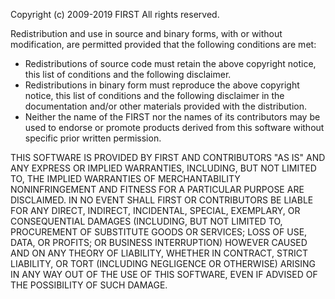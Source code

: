 Copyright (c) 2009-2019 FIRST All rights reserved.

Redistribution and use in source and binary forms, with or without modification, are permitted provided that the
following conditions are met:

* Redistributions of source code must retain the above copyright notice, this list of conditions and the following
  disclaimer.
* Redistributions in binary form must reproduce the above copyright notice, this list of conditions and the following
  disclaimer in the documentation and/or other materials provided with the distribution.
* Neither the name of the FIRST nor the names of its contributors may be used to endorse or promote products derived
  from this software without specific prior written permission.

THIS SOFTWARE IS PROVIDED BY FIRST AND CONTRIBUTORS "AS IS" AND ANY EXPRESS OR IMPLIED WARRANTIES, INCLUDING, BUT NOT
LIMITED TO, THE IMPLIED WARRANTIES OF MERCHANTABILITY NONINFRINGEMENT AND FITNESS FOR A PARTICULAR PURPOSE ARE
DISCLAIMED. IN NO EVENT SHALL FIRST OR CONTRIBUTORS BE LIABLE FOR ANY DIRECT, INDIRECT, INCIDENTAL, SPECIAL, EXEMPLARY,
OR CONSEQUENTIAL DAMAGES (INCLUDING, BUT NOT LIMITED TO, PROCUREMENT OF SUBSTITUTE GOODS OR SERVICES; LOSS OF USE, DATA,
OR PROFITS; OR BUSINESS INTERRUPTION) HOWEVER CAUSED AND ON ANY THEORY OF LIABILITY, WHETHER IN CONTRACT, STRICT
LIABILITY, OR TORT (INCLUDING NEGLIGENCE OR OTHERWISE) ARISING IN ANY WAY OUT OF THE USE OF THIS SOFTWARE, EVEN IF
ADVISED OF THE POSSIBILITY OF SUCH DAMAGE.